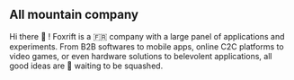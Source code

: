## All mountain company

Hi there 👋 ! Foxrift is a 🇫🇷 company with a large panel of applications and experiments.
From B2B softwares to mobile apps, online C2C platforms to video games, or even hardware solutions to belevolent applications, all good ideas are 🍋 waiting to be squashed.

